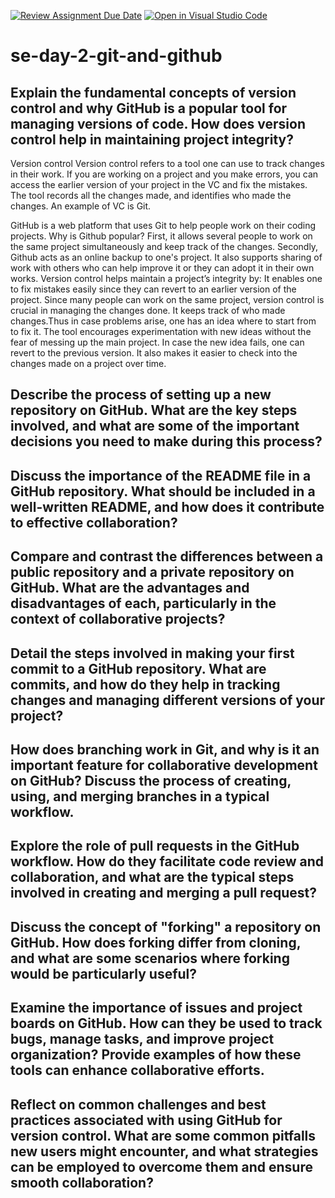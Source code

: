 [![Review Assignment Due Date](https://classroom.github.com/assets/deadline-readme-button-22041afd0340ce965d47ae6ef1cefeee28c7c493a6346c4f15d667ab976d596c.svg)](https://classroom.github.com/a/8wgCKhpZ)
[![Open in Visual Studio Code](https://classroom.github.com/assets/open-in-vscode-2e0aaae1b6195c2367325f4f02e2d04e9abb55f0b24a779b69b11b9e10269abc.svg)](https://classroom.github.com/online_ide?assignment_repo_id=18480513&assignment_repo_type=AssignmentRepo)
# se-day-2-git-and-github
## Explain the fundamental concepts of version control and why GitHub is a popular tool for managing versions of code. How does version control help in maintaining project integrity?
Version control 
Version control refers to a tool one can use to track changes in their work. If you are working on a project and you make errors, you can access the earlier version of your project in the VC and fix the mistakes. The tool records all the changes made, and identifies who made the changes. An example of VC is Git.

GitHub is a web platform that uses Git to help people work on their coding projects. Why is Github popular? First, it allows several people to work on the same project simultaneously and keep track of the changes. Secondly, Github acts as an online backup to one's project. It also supports sharing of work with others who can help improve it or they can adopt it in their own works. 
Version control helps maintain a project’s integrity by:
It enables one to fix mistakes easily since they can revert to an earlier version of the project. 
Since many people can work on the same project, version control is crucial in managing the changes done. It keeps track of who made changes.Thus in case problems arise, one has an idea where to start from to fix it.
The tool encourages experimentation with new ideas without the fear of messing up the main project. In case the new idea fails, one can revert to the previous version.
It also makes it easier to check into the changes made on a project over time.


## Describe the process of setting up a new repository on GitHub. What are the key steps involved, and what are some of the important decisions you need to make during this process?

## Discuss the importance of the README file in a GitHub repository. What should be included in a well-written README, and how does it contribute to effective collaboration?

## Compare and contrast the differences between a public repository and a private repository on GitHub. What are the advantages and disadvantages of each, particularly in the context of collaborative projects?

## Detail the steps involved in making your first commit to a GitHub repository. What are commits, and how do they help in tracking changes and managing different versions of your project?

## How does branching work in Git, and why is it an important feature for collaborative development on GitHub? Discuss the process of creating, using, and merging branches in a typical workflow.

## Explore the role of pull requests in the GitHub workflow. How do they facilitate code review and collaboration, and what are the typical steps involved in creating and merging a pull request?

## Discuss the concept of "forking" a repository on GitHub. How does forking differ from cloning, and what are some scenarios where forking would be particularly useful?

## Examine the importance of issues and project boards on GitHub. How can they be used to track bugs, manage tasks, and improve project organization? Provide examples of how these tools can enhance collaborative efforts.

## Reflect on common challenges and best practices associated with using GitHub for version control. What are some common pitfalls new users might encounter, and what strategies can be employed to overcome them and ensure smooth collaboration?
